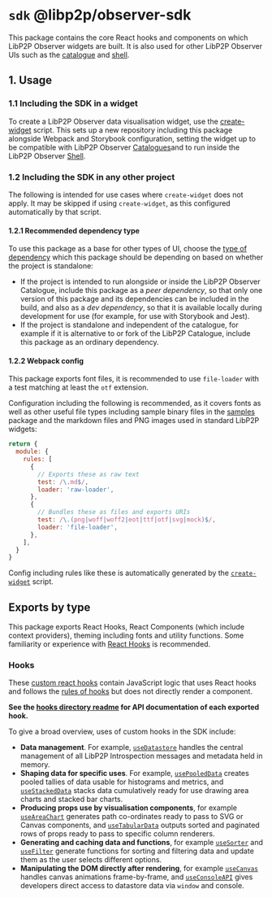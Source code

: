 # `sdk` @libp2p/observer-sdk

This package contains the core React hooks and components on which LibP2P Observer widgets are built. It is also used for other LibP2P Observer UIs such as the [catalogue](../catalogue) and [shell](../shell).

## 1. Usage

### 1.1 Including the SDK in a widget

To create a LibP2P Observer data visualisation widget, use the [create-widget](../create-widget) script. This sets up a new repository including this package alongside Webpack and Storybook configuration, setting the widget up to be compatible with LibP2P Observer [Catalogues](../catalogue)and to run inside the LibP2P Observer [Shell](../shell).

### 1.2 Including the SDK in any other project

The following is intended for use cases where `create-widget` does not apply. It may be skipped if using `create-widget`, as this configured automatically by that script.

#### 1.2.1 Recommended dependency type

To use this package as a base for other types of UI, choose the [type of dependency](https://classic.yarnpkg.com/en/docs/dependency-types/) which this package should be depending on based on whether the project is standalone:

 - If the project is intended to run alongside or inside the LibP2P Observer Catalogue, include this package as a *peer dependency*, so that only one version of this package and its dependencies can be included in the build, and also as a *dev dependency*, so that it is available locally during development for use (for example, for use with Storybook and Jest).
 - If the project is standalone and independent of the catalogue, for example if it is alternative to or fork of the LibP2P Catalogue, include this package as an ordinary dependency.

 #### 1.2.2 Webpack config

 This package exports font files, it is recommended to use `file-loader` with a test matching at least the `otf` extension.

 Configuration including the following is recommended, as it covers fonts as well as other useful file types including sample binary files in the [samples](../samples) package and the markdown files and PNG images used in standard LibP2P widgets:

```js
return {
  module: {
    rules: [
      {
        // Exports these as raw text
        test: /\.md$/,
        loader: 'raw-loader',
      },
      {
        // Bundles these as files and exports URIs
        test: /\.(png|woff|woff2|eot|ttf|otf|svg|mock)$/,
        loader: 'file-loader',
      },
    ],
  }
}
```

Config including rules like these is automatically generated by the [`create-widget`](../create-widget) script.

## Exports by type

This package exports React Hooks, React Components (which include context providers), theming including fonts and utility functions. Some familiarity or experience with [React Hooks](https://reactjs.org/docs/hooks-overview.html) is recommended.

### Hooks

These [custom react hooks](https://reactjs.org/docs/hooks-custom.html) contain JavaScript logic that uses React hooks and follows the [rules of hooks](https://reactjs.org/docs/hooks-rules.html) but does not directly render a component.

**See the [hooks directory readme](hooks) for API documentation of each exported hook.**

To give a broad overview, uses of custom hooks in the SDK include:

- **Data management**. For example, [`useDatastore`](hooks#usedatastore) handles the central management of all LibP2P Introspection messages and metadata held in memory.
- **Shaping data for specific uses**. For example, [`usePooledData`](hooks#usepooleddata) creates pooled tallies of data usable for histograms and metrics, and [`useStackedData`](hooks#usestackeddata) stacks data cumulatively ready for use drawing area charts and stacked bar charts.
- **Producing props use by visualisation components**, for example [`useAreaChart`](hooks#useareachart) generates path co-ordinates ready to pass to SVG or Canvas components, and [`useTabularData`](hooks#usetabulardata) outputs sorted and paginated rows of props ready to pass to specific column renderers.
- **Generating and caching data and functions**, for example [`useSorter`](hooks#usesorter) and [`useFilter`](hooks#usefilter) generate functions for sorting and filtering data and update them as the user selects different options.
- **Manipulating the DOM directly after rendering**, for example [`useCanvas`](hooks#usecanvas) handles canvas animations frame-by-frame, and [`useConsoleAPI`](hooks#useconsoleapi) gives developers direct access to datastore data via `window` and console.
